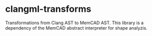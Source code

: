 # clangml-transforms
Transformations from Clang AST to MemCAD AST.
This library is a dependency of the MemCAD abstract interpreter for shape analyzis.
